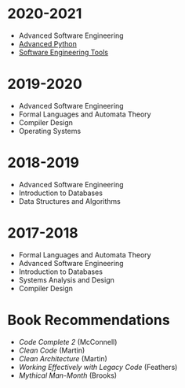# 2020-2021

* Advanced Software Engineering
* [Advanced Python](courses/ap)
* [Software Engineering Tools](courses/set)

# 2019-2020

* Advanced Software Engineering
* Formal Languages and Automata Theory
* Compiler Design
* Operating Systems

# 2018-2019

* Advanced Software Engineering
* Introduction to Databases
* Data Structures and Algorithms

# 2017-2018

* Formal Languages and Automata Theory
* Advanced Software Engineering
* Introduction to Databases
* Systems Analysis and Design
* Compiler Design


# Book Recommendations


* _Code Complete 2_ (McConnell)
* _Clean Code_ (Martin)
* _Clean Architecture_ (Martin)
* _Working Effectively with Legacy Code_ (Feathers)
* _Mythical Man-Month_ (Brooks)
